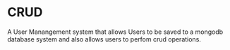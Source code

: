 # CRUD

A User Manangement system that allows Users to be saved to a mongodb database system and also allows users to perfom crud operations.
